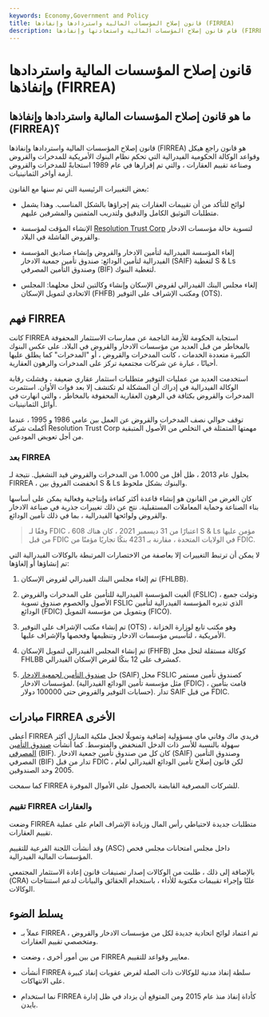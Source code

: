 ```yaml
---
keywords: Economy,Government and Policy
title: قانون إصلاح المؤسسات المالية واستردادها وإنفاذها (FIRREA)
description: قام قانون إصلاح المؤسسات المالية واستعادتها وإنفاذها (FIRREA) بتعديل لوائح المدخرات والقروض وتقييمات العقارات في عام 1989.
---
```


# قانون إصلاح المؤسسات المالية واستردادها وإنفاذها (FIRREA)
## ما هو قانون إصلاح المؤسسات المالية واستردادها وإنفاذها (FIRREA)؟

قانون إصلاح المؤسسات المالية واستردادها وإنفاذها (FIRREA) هو قانون راجع هيكل وقواعد الوكالة الحكومية الفيدرالية التي تحكم نظام البنوك الأمريكية للمدخرات والقروض وصناعة تقييم العقارات ، والتي تم إقرارها في عام 1989 استجابةً للمدخرات والقروض أزمة أواخر الثمانينيات.

بعض التغييرات الرئيسية التي تم سنها مع القانون:

- لوائح للتأكد من أن تقييمات العقارات يتم إجراؤها بالشكل المناسب. وهذا يشمل متطلبات التوثيق الكامل والدقيق ولتدريب المثمنين والمشرفين عليهم.

- الإنشاء المؤقت لمؤسسة [Resolution Trust Corp](/resolution-trust-corporation) لتسوية حالة مؤسسات الادخار والقروض الفاشلة في البلاد.

- إلغاء المؤسسة الفيدرالية لتأمين الادخار والقروض وإنشاء صناديق المؤسسة الفيدرالية لتأمين الودائع: صندوق تأمين جمعية الادخار (SAIF) لتغطية S & Ls وصندوق التأمين المصرفي (BIF) لتغطية البنوك.

- إلغاء مجلس البنك الفيدرالي لقروض الإسكان وإنشاء وكالتين لتحل محلهما: المجلس الاتحادي لتمويل الإسكان (FHFB) ومكتب الإشراف على التوفير (OTS).

## فهم FIRREA

كانت FIRREA استجابة الحكومة للأزمة الناجمة عن ممارسات الاستثمار المحفوفة بالمخاطر من قبل العديد من مؤسسات الادخار والقروض في البلاد. على عكس البنوك الكبيرة متعددة الخدمات ، كانت المدخرات والقروض ، أو "المدخرات" كما يطلق عليها أحيانًا ، عبارة عن شركات مجتمعية تركز على المدخرات والرهون العقارية.

استخدمت العديد من عمليات التوفير متطلبات استثمار عقاري ضعيفة ، وفشلت رقابة الوكالة الفيدرالية في إدراك أن المشكلة لم تكتشف إلا بعد فوات الأوان. استثمرت المدخرات والقروض بكثافة في الرهون العقارية المحفوفة بالمخاطر ، والتي انهارت في أوائل الثمانينيات.

توقف حوالي نصف المدخرات والقروض عن العمل بين عامي 1986 و 1995 ، عندما أكملت شركة Resolution Trust Corp مهمتها المتمثلة في التخلص من الأصول المتبقية من أجل تعويض المودعين.

### بعد FIRREA

بحلول عام 2013 ، ظل أقل من 1،000 من المدخرات والقروض قيد التشغيل. نتيجة لـ FIRREA ، انخفضت الفروق بين S & Ls والبنوك بشكل ملحوظ.

كان الغرض من القانون هو إنشاء قاعدة أكثر كفاءة وإنتاجية وفعالية يمكن على أساسها بناء الصناعة وحماية المعاملات المستقبلية. نتج عن ذلك تغييرات جذرية في صناعة الادخار والقروض ولوائحها الفيدرالية ، بما في ذلك تأمين الودائع.

> وفقًا لـ FDIC ، اعتبارًا من 31 ديسمبر 2021 ، كان هناك 608 S & Ls مؤمن عليها من قبل FDIC في الولايات المتحدة ، مقارنة بـ 4231 بنكًا تجاريًا مؤمنًا من FDIC.

>

لا يمكن أن ترتبط التغييرات إلا بعاصفة من الاختصارات المرتبطة بالوكالات الفيدرالية التي تم إنشاؤها أو إلغاؤها:

1. تم إلغاء مجلس البنك الفيدرالي لقروض الإسكان (FHLBB).

1. ألغيت المؤسسة الفيدرالية للتأمين على المدخرات والقروض (FSLIC) ، وتولت جميع الأصول والخصوم صندوق تسوية FSLIC الذي تديره المؤسسة الفيدرالية لتأمين الودائع (FDIC) وبتمويل من مؤسسة التمويل (FICO).

1. تم إنشاء مكتب الإشراف على التوفير (OTS) ، وهو مكتب تابع لوزارة الخزانة الأمريكية ، لتأسيس مؤسسات الادخار وتنظيمها وفحصها والإشراف عليها.

1. تم إنشاء المجلس الفيدرالي لتمويل الإسكان (FHFB) كوكالة مستقلة لتحل محل FHLBB كمشرف على 12 بنكًا لقرض الإسكان الفيدرالي.

1. حل [صندوق التأمين لجمعية الادخار](/savings-association-insurance-fund) (SAIF) محل FSLIC كصندوق تأمين مستمر لمؤسسات الادخار. (مثل مؤسسة تأمين الودائع الفيدرالية (FDIC) ، قامت بتأمين حسابات التوفير والقروض حتى 100000 دولار). تدار SAIF من قبل FDIC.

## مبادرات FIRREA الأخرى

أعطى FIRREA فريدي ماك وفاني ماي مسؤولية إضافية وتمويلًا لجعل ملكية المنازل أكثر سهولة بالنسبة للأسر ذات الدخل المنخفض والمتوسط. كما أنشأت [صندوق التأمين المصرفي](/bank-insurance-fund-bif) (BIF). كان كل من صندوق تأمين جمعية الادخار (SAIF) وصندوق التأمين المصرفي (BIF) تدار من قبل FDIC ، لكن قانون إصلاح تأمين الودائع الفيدرالي لعام 2005 وحد الصندوقين.

كما سمحت FIRREA للشركات المصرفية القابضة بالحصول على الأموال الموفرة.

### تقييم FIRREA والعقارات

وضعت FIRREA متطلبات جديدة لاحتياطي رأس المال وزيادة الإشراف العام على عملية تقييم العقارات.

وقد أنشأت اللجنة الفرعية للتقييم (ASC) داخل مجلس امتحانات مجلس فحص المؤسسات المالية الفيدرالية.

بالإضافة إلى ذلك ، طلبت من الوكالات إصدار تصنيفات قانون إعادة الاستثمار المجتمعي (CRA) علنًا وإجراء تقييمات مكتوبة للأداء ، باستخدام الحقائق والبيانات لدعم استنتاجات الوكالات.

## يسلط الضوء

- عملاً بـ FIRREA ، تم اعتماد لوائح اتحادية جديدة لكل من مؤسسات الادخار والقروض ومتخصصي تقييم العقارات.

- من بين أمور أخرى ، وضعت FIRREA معايير وقواعد للتقييم.

- أنشأت FIRREA سلطة إنفاذ مدنية للوكالات ذات الصلة لفرض عقوبات إنفاذ كبيرة على الانتهاكات.

- نما استخدام FIRREA كأداة إنفاذ منذ عام 2015 ومن المتوقع أن يزداد في ظل إدارة بايدن.


